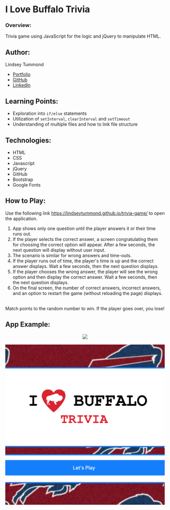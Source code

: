 # I Love Buffalo Trivia

### Overview:
Trivia game using JavaScript for the logic and jQuery to manipulate HTML.

## Author:
Lindsey Tummond
- <a href="https://lindseytummond.github.io/portfolio/" target="_blank"> Portfolio </a>
- <a href="https://github.com/lindseytummond" target="_blank"> GitHub </a>
- <a href="https://www.linkedin.com/in/lindsey-tummond-b86aa341/" target="_blank"> LinkedIn </a>

## Learning Points:
- Exploration into `if/else` statements
- Utilization of `setInterval`, `clearInterval` and `setTimeout`
- Understanding of multiple files and how to link file structure

## Technologies:
-   HTML
-   CSS
-   Javascript
-   jQuery
-   GitHub
-   Bootstrap
-   Google Fonts

## How to Play:
Use the following link https://lindseytummond.github.io/trivia-game/ to open the application. <br>
1.  App shows only one question until the player answers it or their time runs out.
2.  If the player selects the correct answer, a screen congratulating them for choosing the correct option will appear. After a few seconds, the next question will display without user input.
3.  The scenario is similar for wrong answers and time-outs.
4.  If the player runs out of time, the player's time is up and the correct answer displays. Wait a few seconds, then the next question displays.
5.  If the player chooses the wrong answer, the player will see the wrong option and then display the correct answer. Wait a few seconds, then the next question displays.
6.  On the final screen, the number of correct answers, incorrect answers, and an option to restart the game (without reloading the page) displays.
<br>
Match points to the random number to win. If the player goes over, you lose!

## App Example:
<p align="center">
  <img src="assets/images/crystal-collector-readme.gif">
</p>

<a href="https://lindseytummond.github.io/trivia-game/" target="_blank">
   <img src="assets/images/portfolio-image.png">
</a>
